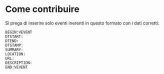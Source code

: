 # Come contribuire

Si prega di inserire solo eventi inerenti in questo formato con i dati corretti:

```
BEGIN:VEVENT
DTSTART:
DTEND:
DTSTAMP:
SUMMARY:
LOCATION:
URL:
DESCRIPTION:
END:VEVENT
```
